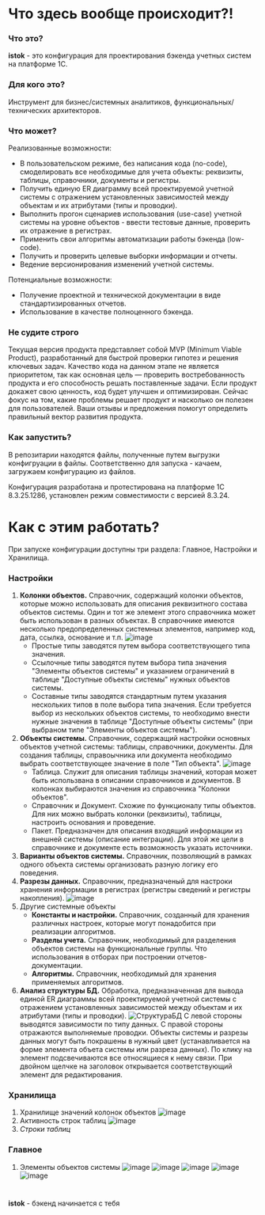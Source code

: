 # Что здесь вообще происходит?!

### Что это?
**istok** - это конфигурация для проектирования бэкенда учетных систем на платформе 1С.

### Для кого это?
Инструмент для бизнес/системных аналитиков, функциональных/технических архитекторов.

### Что может?
Реализованные возможности:
* В пользовательском режиме, без написания кода (no-code), смоделировать все необходимые для учета объекты: реквизиты, таблицы, справочники, документы и регистры.
* Получить единую ER диаграмму всей проектируемой учетной системы с отражением установленных зависимостей между объектам и их атрибутами (типы и проводки).
* Выполнить прогон сценариев использования (use-case) учетной системы на уровне объектов - ввести тестовые данные, проверить их отражение в регистрах.
* Применить свои алгоритмы автоматизации работы бэкенда (low-code).
* Получить и проверить целевые выборки информации и отчеты.
* Ведение версионирования изменений учетной системы.
  
Потенциальные возможности:
* Получение проектной и технической документации в виде стандартизированных отчетов.
* Использование в качестве полноценного бэкенда.

### Не судите строго
Текущая версия продукта представляет собой MVP (Minimum Viable Product), разработанный для быстрой проверки гипотез и решения ключевых задач. Качество кода на данном этапе не является приоритетом, так как основная цель — проверить востребованность продукта и его способность решать поставленные задачи. Если продукт докажет свою ценность, код будет улучшен и оптимизирован. Сейчас фокус на том, какие проблемы решает продукт и насколько он полезен для пользователей. Ваши отзывы и предложения помогут определить правильный вектор развития продукта.

### Как запустить?
В репозитарии находятся файлы, полученные путем выгрузки конфигруации в файлы. Соответственно для запуска - качаем, загружаем конфигурацию из файлов.

Конфигурация разработана и протестирована на платформе 1С 8.3.25.1286, установлен режим совместимости с версией 8.3.24.

# Как с этим работать?

При запуске конфигурации доступны три раздела: Главное, Настройки и Хранилища.

### Настройки
1) **Колонки объектов.** Справочник, содержащий колонки объектов, которые можно использовать для описания реквизитного состава объектов системы. Один и тот же элемент этого справочника может быть использован в разных объектах. В справочнике имеются несколько предопределенных системных элементов, например код, дата, ссылка, основание и т.п.
![image](https://github.com/user-attachments/assets/2cba279c-28be-42b7-ae48-99780beafe7d)
    * Простые типы заводятся путем выбора соответствующего типа значения.
    * Ссылочные типы заводятся путем выбора типа значения "Элементы объектов системы" и указанием ограничений в таблице "Доступные объекты системы" нужных объектов системы.
    * Составные типы заводятся стандартным путем указания нескольких типов в поле выбора типа значения. Если требуется выбор из нескольких объектов системы, то необходимо внести нужные значения в таблице "Доступные объекты системы" (при выбраном типе "Элементы объектов системы").
3) **Объекты системы.** Справочник, содержащий настройки основных объектов учетной системы: таблицы, справочники, документы. Для создания таблицы, справоычника или документа необходимо выбрать соответствующее значение в поле "Тип объекта".
![image](https://github.com/user-attachments/assets/464cb5c6-3f4f-4709-ad6a-9cb4b1fd0b21)
    * Таблица. Служит для описания таблицы значений, которая может быть использвана в описании справочников и документов. В колонках выбираются значения из справочника "Колонки объектов".
    * Справочник и Документ. Схожие по функционалу типы объектов. Для них можно выбрать колонки (реквизиты), таблицы, настроить основания и проведение.
    * Пакет. Предназначен для описания входящий информации из внешней системы (описание интеграции). Для этой же цели в справочнике и документе есть возможность указать источники.
5) **Варианты объектов системы.** Справочник, позволяющий в рамках одного объекта системы организовать разную логику его поведения.   
7) **Разрезы данных.** Справочник, предназначеный для настроки хранения информации в регистрах (регистры сведений и регистры накопления).
![image](https://github.com/user-attachments/assets/0d4c8b78-87d4-4cd7-8972-c1777e36bf83)
9) Другие системные объекты
     * **Константы и настройки.** Справочник, созданный для хранения различных настроек, которые могут понадобится при реализации алгоритмов.
     * **Разделы учета.** Справочник, необходимый для разделения объектов системы на функциональные группы. Что использования в отборах при построении отчетов-документации.
     * **Алгоритмы.** Справочник, необходимый для хранения применяемых алгоритмов.
10) **Анализ структуры БД.** Обработка, предназначенная для вывода единой ER диаграммы всей проектируемой учетной системы с отражением установленных зависимостей между объектам и их атрибутами (типы и проводки).
![СтруктураБД](https://github.com/user-attachments/assets/9b8cc2de-e412-48e7-8305-98dd5410bf50)
С левой стороны выводятся зависимости по типу данных. С правой стороны отражаются выполняемые проводки. Объекты системы и разрезы данных могут быть покрашены в нужный цвет (устанавливается на форме элемента объета системы или разреза данных). По клику на элемент подсвечиваются все относящиеся к нему связи. При двойном щелчке на заголовок открывается соответствующий элемент для редактирования.

### Хранилища
1) Хранилище значений колонок объектов
![image](https://github.com/user-attachments/assets/fdf4d7ec-55c2-4cbc-89c4-9d21d075074c)
2) Активность строк таблиц
![image](https://github.com/user-attachments/assets/c729d9bb-eaa9-4710-bda6-9c458f3e30c6)
3) *Строки таблиц*

### Главное
1) Элементы объектов системы
![image](https://github.com/user-attachments/assets/ae6fbb1d-5dd7-4386-a8d4-e8904765cfd0)
![image](https://github.com/user-attachments/assets/577a4c85-8423-4ab4-96e1-2f6173c6619d)
![image](https://github.com/user-attachments/assets/1db0c478-df22-4d17-a269-ccaf3ddb4ace)
![image](https://github.com/user-attachments/assets/ff75b0c7-9050-4604-8d34-1c2dcca46c21)
![image](https://github.com/user-attachments/assets/f4bc5ceb-7f27-4eb7-80a1-b58c3b0f4d29)


#   

**istok** - бэкенд начинается с тебя

